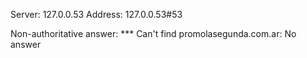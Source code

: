 Server:		127.0.0.53
Address:	127.0.0.53#53

Non-authoritative answer:
*** Can't find promolasegunda.com.ar: No answer

